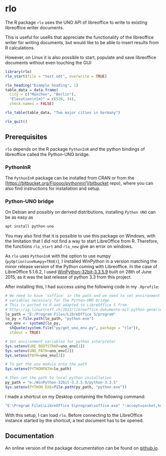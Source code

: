 # rlo

The R package `rlo` uses the UNO API of libreoffice to write to existing
libreoffice writer documents.

This is useful for useRs that appreciate the functionality of the libreoffice
writer for writing documents, but would like to be able to insert results from
R calculations.

However, on Linux it is also possible to start, populate and save libreoffice
documents without even touching the GUI:

```r
library(rlo)
rlo_start(file = "test.odt", overwrite = TRUE)

rlo_heading("Example heading", 1)
table_data = data.frame(
  City = c("München", "Berlin"),
  "Elevation\n[m]" = c(520, 34),
  check.names = FALSE)

rlo_table(table_data, "Two major cities in Germany")

rlo_quit()
```

## Prerequisites

`rlo` depends on the R package `PythonInR` and the python bindings of
libreoffice called the Python-UNO bridge.

### PythonInR

The `PythonInR` package can be installed from CRAN or from the
[https://bitbucket.org/Floooo/pythoninr/](bitbucket repo), where you can also
find instructions for installation and setup.

### Python-UNO bridge

On Debian and possibly on derived distributions, installing `Python UNO` can be
as easy as

```bash
apt install python-uno
```

You may also find that it is possible to use this package on Windows, with the
limitation that I did not find a way to start LibreOffice from R. Therefore,
the functions `rlo_start` and `rlo_new` give an error on windows.

As `rlo` uses `PythonInR` with the option to use numpy (`pyOption(useNumpy=TRUE)`),
I installed WinPython in a version matching the minor release version of the Python
coming with Libreoffice. In the case of LibreOffice 5.1.6.2, I used
[WinPython-32bit-3.3.5.9](https://github.com/winpython/winpython/releases/tag/1.2.20150628b)
built on 28th of June 2015, as it was the last release of python 3.3 from this project.

After installing this, I had success using the following code in my `.Rprofile`:

```r
# We need to have 'soffice' in the path and we need to set environment
# variables necessary for the Python-UNO bridge
# This is ported to R and adapted to LibreOffice 5 from 
# http://sg.linuxtreff.ch/2012/libreoffice-dokumente-mit-python-generieren/
lo_path = "E:/Program Files/LibreOffice 5/program"
lo_py = file.path(lo_path, "python.exe")
uno_env <- system2(lo_py, 
  shQuote(system.file("py/get_uno_env.py", package = "rlo")),
  stdout = TRUE)

# Set environment variables for python interpreter
Sys.setenv(URE_BOOTSTRAP=uno_env[1])
Sys.setenv(UNO_PATH=uno_env[2])
Sys.setenv(PATH=uno_env[3])

# To get the uno module onto the path
Sys.setenv(PYTHONPATH=lo_path)

# Then set the path to local python installation
py_path = "e:/WinPython-32bit-3.3.5.9/python-3.3.5"
Sys.setenv(PYTHON_EXE=file.path(py_path, "python.exe"))
```
I made a shortcut on my Desktop containing the following command:

```cmd
"E:\Program Files\LibreOffice 5\program\soffice.exe" "-accept=socket,host=localhost,port=8100;urp;"
```
With this setup, I can load `rlo`. Before connecting to the LibreOffice
instance started by the shortcut, a text document has to be opened.

## Documentation

An online version of the package documentation can be found on [github.io](https://jranke.github.io/rlo).
